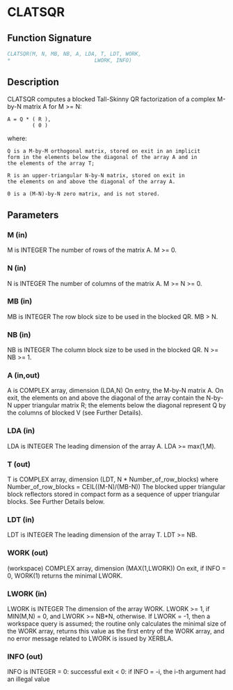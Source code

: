 # CLATSQR

## Function Signature

```fortran
CLATSQR(M, N, MB, NB, A, LDA, T, LDT, WORK,
*                           LWORK, INFO)
```

## Description


 CLATSQR computes a blocked Tall-Skinny QR factorization of
 a complex M-by-N matrix A for M >= N:

    A = Q * ( R ),
            ( 0 )

 where:

    Q is a M-by-M orthogonal matrix, stored on exit in an implicit
    form in the elements below the diagonal of the array A and in
    the elements of the array T;

    R is an upper-triangular N-by-N matrix, stored on exit in
    the elements on and above the diagonal of the array A.

    0 is a (M-N)-by-N zero matrix, and is not stored.


## Parameters

### M (in)

M is INTEGER The number of rows of the matrix A. M >= 0.

### N (in)

N is INTEGER The number of columns of the matrix A. M >= N >= 0.

### MB (in)

MB is INTEGER The row block size to be used in the blocked QR. MB > N.

### NB (in)

NB is INTEGER The column block size to be used in the blocked QR. N >= NB >= 1.

### A (in,out)

A is COMPLEX array, dimension (LDA,N) On entry, the M-by-N matrix A. On exit, the elements on and above the diagonal of the array contain the N-by-N upper triangular matrix R; the elements below the diagonal represent Q by the columns of blocked V (see Further Details).

### LDA (in)

LDA is INTEGER The leading dimension of the array A. LDA >= max(1,M).

### T (out)

T is COMPLEX array, dimension (LDT, N * Number_of_row_blocks) where Number_of_row_blocks = CEIL((M-N)/(MB-N)) The blocked upper triangular block reflectors stored in compact form as a sequence of upper triangular blocks. See Further Details below.

### LDT (in)

LDT is INTEGER The leading dimension of the array T. LDT >= NB.

### WORK (out)

(workspace) COMPLEX array, dimension (MAX(1,LWORK)) On exit, if INFO = 0, WORK(1) returns the minimal LWORK.

### LWORK (in)

LWORK is INTEGER The dimension of the array WORK. LWORK >= 1, if MIN(M,N) = 0, and LWORK >= NB*N, otherwise. If LWORK = -1, then a workspace query is assumed; the routine only calculates the minimal size of the WORK array, returns this value as the first entry of the WORK array, and no error message related to LWORK is issued by XERBLA.

### INFO (out)

INFO is INTEGER = 0: successful exit < 0: if INFO = -i, the i-th argument had an illegal value

